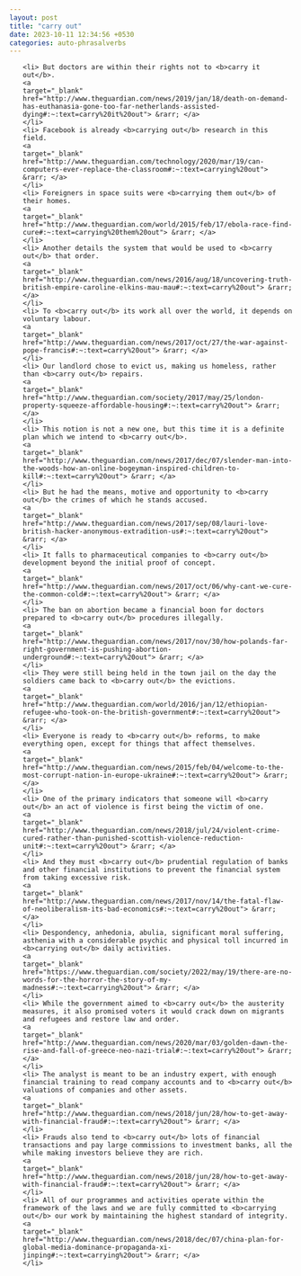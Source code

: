 ```yaml
---
layout: post
title: "carry out"
date: 2023-10-11 12:34:56 +0530
categories: auto-phrasalverbs
---
```

<ol>

    <li> But doctors are within their rights not to <b>carry it out</b>.
    <a 
    target="_blank" 
    href="http://www.theguardian.com/news/2019/jan/18/death-on-demand-has-euthanasia-gone-too-far-netherlands-assisted-dying#:~:text=carry%20it%20out"> &rarr; </a>
    </li>
    <li> Facebook is already <b>carrying out</b> research in this field.
    <a 
    target="_blank" 
    href="http://www.theguardian.com/technology/2020/mar/19/can-computers-ever-replace-the-classroom#:~:text=carrying%20out"> &rarr; </a>
    </li>
    <li> Foreigners in space suits were <b>carrying them out</b> of their homes.
    <a 
    target="_blank" 
    href="http://www.theguardian.com/world/2015/feb/17/ebola-race-find-cure#:~:text=carrying%20them%20out"> &rarr; </a>
    </li>
    <li> Another details the system that would be used to <b>carry out</b> that order.
    <a 
    target="_blank" 
    href="http://www.theguardian.com/news/2016/aug/18/uncovering-truth-british-empire-caroline-elkins-mau-mau#:~:text=carry%20out"> &rarr; </a>
    </li>
    <li> To <b>carry out</b> its work all over the world, it depends on voluntary labour.
    <a 
    target="_blank" 
    href="http://www.theguardian.com/news/2017/oct/27/the-war-against-pope-francis#:~:text=carry%20out"> &rarr; </a>
    </li>
    <li> Our landlord chose to evict us, making us homeless, rather than <b>carry out</b> repairs.
    <a 
    target="_blank" 
    href="http://www.theguardian.com/society/2017/may/25/london-property-squeeze-affordable-housing#:~:text=carry%20out"> &rarr; </a>
    </li>
    <li> This notion is not a new one, but this time it is a definite plan which we intend to <b>carry out</b>.
    <a 
    target="_blank" 
    href="http://www.theguardian.com/news/2017/dec/07/slender-man-into-the-woods-how-an-online-bogeyman-inspired-children-to-kill#:~:text=carry%20out"> &rarr; </a>
    </li>
    <li> But he had the means, motive and opportunity to <b>carry out</b> the crimes of which he stands accused.
    <a 
    target="_blank" 
    href="http://www.theguardian.com/news/2017/sep/08/lauri-love-british-hacker-anonymous-extradition-us#:~:text=carry%20out"> &rarr; </a>
    </li>
    <li> It falls to pharmaceutical companies to <b>carry out</b> development beyond the initial proof of concept.
    <a 
    target="_blank" 
    href="http://www.theguardian.com/news/2017/oct/06/why-cant-we-cure-the-common-cold#:~:text=carry%20out"> &rarr; </a>
    </li>
    <li> The ban on abortion became a financial boon for doctors prepared to <b>carry out</b> procedures illegally.
    <a 
    target="_blank" 
    href="http://www.theguardian.com/news/2017/nov/30/how-polands-far-right-government-is-pushing-abortion-underground#:~:text=carry%20out"> &rarr; </a>
    </li>
    <li> They were still being held in the town jail on the day the soldiers came back to <b>carry out</b> the evictions.
    <a 
    target="_blank" 
    href="http://www.theguardian.com/world/2016/jan/12/ethiopian-refugee-who-took-on-the-british-government#:~:text=carry%20out"> &rarr; </a>
    </li>
    <li> Everyone is ready to <b>carry out</b> reforms, to make everything open, except for things that affect themselves.
    <a 
    target="_blank" 
    href="http://www.theguardian.com/news/2015/feb/04/welcome-to-the-most-corrupt-nation-in-europe-ukraine#:~:text=carry%20out"> &rarr; </a>
    </li>
    <li> One of the primary indicators that someone will <b>carry out</b> an act of violence is first being the victim of one.
    <a 
    target="_blank" 
    href="http://www.theguardian.com/news/2018/jul/24/violent-crime-cured-rather-than-punished-scottish-violence-reduction-unit#:~:text=carry%20out"> &rarr; </a>
    </li>
    <li> And they must <b>carry out</b> prudential regulation of banks and other financial institutions to prevent the financial system from taking excessive risk.
    <a 
    target="_blank" 
    href="http://www.theguardian.com/news/2017/nov/14/the-fatal-flaw-of-neoliberalism-its-bad-economics#:~:text=carry%20out"> &rarr; </a>
    </li>
    <li> Despondency, anhedonia, abulia, significant moral suffering, asthenia with a considerable psychic and physical toll incurred in <b>carrying out</b> daily activities.
    <a 
    target="_blank" 
    href="https://www.theguardian.com/society/2022/may/19/there-are-no-words-for-the-horror-the-story-of-my-madness#:~:text=carrying%20out"> &rarr; </a>
    </li>
    <li> While the government aimed to <b>carry out</b> the austerity measures, it also promised voters it would crack down on migrants and refugees and restore law and order.
    <a 
    target="_blank" 
    href="http://www.theguardian.com/news/2020/mar/03/golden-dawn-the-rise-and-fall-of-greece-neo-nazi-trial#:~:text=carry%20out"> &rarr; </a>
    </li>
    <li> The analyst is meant to be an industry expert, with enough financial training to read company accounts and to <b>carry out</b> valuations of companies and other assets.
    <a 
    target="_blank" 
    href="http://www.theguardian.com/news/2018/jun/28/how-to-get-away-with-financial-fraud#:~:text=carry%20out"> &rarr; </a>
    </li>
    <li> Frauds also tend to <b>carry out</b> lots of financial transactions and pay large commissions to investment banks, all the while making investors believe they are rich.
    <a 
    target="_blank" 
    href="http://www.theguardian.com/news/2018/jun/28/how-to-get-away-with-financial-fraud#:~:text=carry%20out"> &rarr; </a>
    </li>
    <li> All of our programmes and activities operate within the framework of the laws and we are fully committed to <b>carrying out</b> our work by maintaining the highest standard of integrity.
    <a 
    target="_blank" 
    href="http://www.theguardian.com/news/2018/dec/07/china-plan-for-global-media-dominance-propaganda-xi-jinping#:~:text=carrying%20out"> &rarr; </a>
    </li>
